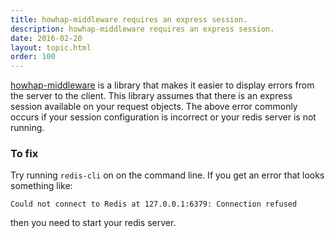 ```yaml
---
title: howhap-middleware requires an express session.
description: howhap-middleware requires an express session.
date: 2016-02-20
layout: topic.html
order: 100
---
```


[howhap-middleware](https://github.com/alarner/howhap-middleware) is a library that makes it easier to display errors from the server to the client. This library assumes that there is an express session available on your request objects. The above error commonly occurs if your session configuration is incorrect or your redis server is not running.

### To fix

Try running `redis-cli` on on the command line. If you get an error that looks something like:

```
Could not connect to Redis at 127.0.0.1:6379: Connection refused
```

then you need to start your redis server.